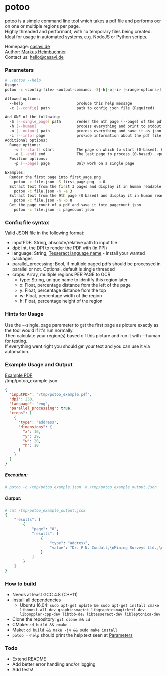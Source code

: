 # potoo

potoo is a simple command line tool which takes a pdf file and performs ocr on one or multiple regions per page.  
Highly threaded and performant, with no temporary files being created.  
Ideal for usage in automated systems, e.g. NodeJS or Python scripts.  

Homepage: [casavi.de](http://casavi.de/)  
Author: [Markus Heimbuchner](https://github.com/MHeimbuc)  
Contact us: <hello@casavi.de>

### Parameters
```sh
# ./potoo --help
Usage:
potoo -c <config-file> <output-command: -S|-h|-o|-i> [<range-options>]

Allowed options:
  --help                        produce this help message
  -c [--config] path            path to config json file (Required)

And ONE of the following:
  -S [--single_page] path       render the nth page (--page) of the pdf as PNG into <path>
  -h [--human]                  process everything and print to stdout, mainly for debugging
  -o [--output] path            process everything and save it as json at <path>
  -i [--info] page              provide information about the pdf file and save it at <path>
Additional options:
  Range options:
    -s [--start] start          The page on which to start (0-based). 0 if not specified
    -e [--end] end              The last page to process (0-based). <page-count> if not specified
  Position options:
    -p [--page] page            Only work on a single page

Examples:
  Render the first page into first_page.png
    potoo -c file.json -S first_page.png -p 0
  Extract text from the first 3 pages and display it in human readable form
    potoo -c file.json -h -e 3
  Extract text from the 9th page (0-based) and display it in human readable form
    potoo -c file.json -h -p 8
  Get the page count of a pdf and save it into pagecount.json
    potoo -c file.json -i pagecount.json
```

### Config file syntax
Valid JSON file in the following format:
- inputPDF: String, absolute/relative path to input file
- dpi: Int, the DPI to render the PDF with (in PPI)
- language: String, [Tesseract language name](https://github.com/tesseract-ocr/tessdata) - install your wanted packages
- parallel_processing: Bool, if multiple paged pdfs should be processed in parallel or not. Optional, default is single threaded
- crops: Array, multiple regions PER PAGE to OCR
    - type: String, unique name to identify this region later
    - x: Float, percentage distance from the left of the page
    - y: Float, percentage distance from the top
    - w: Float, percentage width of the region
    - h: Float, percentage height of the region

### Hints for Usage
Use the --single_page parameter to get the first page as picture exactly as the tool would if it's run normally.  
Then calculate your region(s) based off this picture and run it with --human for testing.  
If everything went right you should get your text and you can use it via automation.

### Example Usage and Output
[Example PDF](http://solutions.weblite.ca/pdfocrx/scansmpl.pdf)  
/tmp/potoo_example.json
```json
{
  "inputPDF": "/tmp/potoo_example.pdf",
  "dpi": 250,
  "language": "eng",
  "parallel_processing": true,
  "crops": [
    {
      "type": "address",
      "dimensions": {
        "x": 16,
        "y": 29,
        "w": 20,
        "h": 10
      }
    }
  ]
}
```

##### Execution:
```sh
# potoo -c /tmp/potoo_example.json -o /tmp/potoo_example_output.json
```

##### Output:
```sh
# cat /tmp/potoo_example_output.json
{
    "results": [
        {
            "page": "0",
            "results": [
                {
                    "type": "address",
                    "value": "Dr. P.N. Cundall,\nMining Surveys Ltd.,\nHolroyd Road,\nReading,\n\nBerks.\n\n"
                }
            ]
        }
    ]
}
```

### How to build
- Needs at least GCC 4.8 (C++11)
- Install all dependencies
    - Ubuntu 16.04: `sudo apt-get update && sudo apt-get install cmake libboost-all-dev graphicsmagick libgraphicsmagick++1-dev libpoppler-cpp-dev libtbb-dev libtesseract-dev libleptonica-dev`
- Clone the repository: `git clone && cd `
- CMake: `cd build && cmake ..`
- Make: `cd build && make -j4 && sudo make install`
- `potoo --help` should print the help text seen at [Parameters](#parameters)
        
### Todo
- Extend README
- Add better error handling and/or logging
- Add tests!